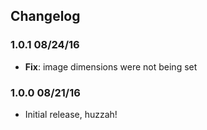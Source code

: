 ## Changelog 
### 1.0.1 08/24/16 
* **Fix**: image dimensions were not being set

### 1.0.0 08/21/16 
* Initial release, huzzah!
